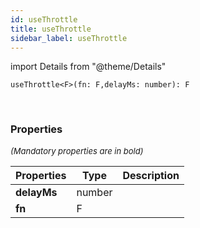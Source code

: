 ```yaml
---
id: useThrottle
title: useThrottle
sidebar_label: useThrottle
---
```


import Details from "@theme/Details"


```tsx
useThrottle<F>(fn: F,delayMs: number): F
```
<br/>



### Properties

<font size="2"><i>(Mandatory properties are in bold)</i></font>

| Properties | Type | Description |
| --------- | ---- | ----------- |
| **delayMs** | number |  |
| **fn** | F |  |


